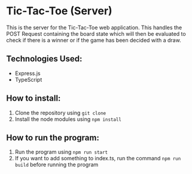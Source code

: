 # Tic-Tac-Toe (Server)

This is the server for the Tic-Tac-Toe web application. This handles the POST Request containing the board state which will then be evaluated to check if there is a winner or if the game has been decided with a draw.

## Technologies Used:

- Express.js
- TypeScript

## How to install:

1. Clone the repository using `git clone`
2. Install the node modules using `npm install`

## How to run the program:

1. Run the program using `npm run start`
2. If you want to add something to index.ts, run the command `npm run build` before running the program
